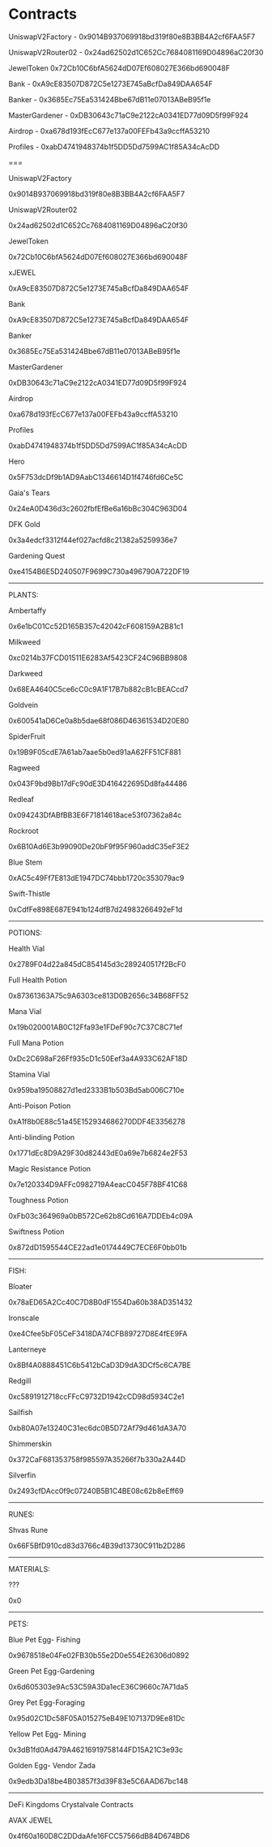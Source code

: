 #  Contracts


UniswapV2Factory - 0x9014B937069918bd319f80e8B3BB4A2cf6FAA5F7

UniswapV2Router02 - 0x24ad62502d1C652Cc7684081169D04896aC20f30

JewelToken 0x72Cb10C6bfA5624dD07Ef608027E366bd690048F

Bank - 0xA9cE83507D872C5e1273E745aBcfDa849DAA654F

Banker - 0x3685Ec75Ea531424Bbe67dB11e07013ABeB95f1e

MasterGardener - 0xDB30643c71aC9e2122cA0341ED77d09D5f99F924

Airdrop - 0xa678d193fEcC677e137a00FEFb43a9ccffA53210

Profiles - 0xabD4741948374b1f5DD5Dd7599AC1f85A34cAcDD


===

UniswapV2Factory

0x9014B937069918bd319f80e8B3BB4A2cf6FAA5F7


UniswapV2Router02

0x24ad62502d1C652Cc7684081169D04896aC20f30


JewelToken

0x72Cb10C6bfA5624dD07Ef608027E366bd690048F


xJEWEL

0xA9cE83507D872C5e1273E745aBcfDa849DAA654F


Bank

0xA9cE83507D872C5e1273E745aBcfDa849DAA654F


Banker

0x3685Ec75Ea531424Bbe67dB11e07013ABeB95f1e


MasterGardener

0xDB30643c71aC9e2122cA0341ED77d09D5f99F924


Airdrop

0xa678d193fEcC677e137a00FEFb43a9ccffA53210


Profiles

0xabD4741948374b1f5DD5Dd7599AC1f85A34cAcDD


Hero

0x5F753dcDf9b1AD9AabC1346614D1f4746fd6Ce5C


Gaia's Tears

0x24eA0D436d3c2602fbfEfBe6a16bBc304C963D04


DFK Gold

0x3a4edcf3312f44ef027acfd8c21382a5259936e7


Gardening Quest

0xe4154B6E5D240507F9699C730a496790A722DF19


-----------------------------------------------------------


PLANTS:


Ambertaffy

0x6e1bC01Cc52D165B357c42042cF608159A2B81c1


Milkweed

0xc0214b37FCD01511E6283Af5423CF24C96BB9808


Darkweed

0x68EA4640C5ce6cC0c9A1F17B7b882cB1cBEACcd7


Goldvein

0x600541aD6Ce0a8b5dae68f086D46361534D20E80


SpiderFruit

0x19B9F05cdE7A61ab7aae5b0ed91aA62FF51CF881


Ragweed

0x043F9bd9Bb17dFc90dE3D416422695Dd8fa44486


Redleaf

0x094243DfABfBB3E6F71814618ace53f07362a84c


Rockroot

0x6B10Ad6E3b99090De20bF9f95F960addC35eF3E2


Blue Stem

0xAC5c49Ff7E813dE1947DC74bbb1720c353079ac9


Swift-Thistle

0xCdfFe898E687E941b124dfB7d24983266492eF1d


-----------------------------------------------------------


POTIONS:


Health Vial

0x2789F04d22a845dC854145d3c289240517f2BcF0


Full Health Potion

0x87361363A75c9A6303ce813D0B2656c34B68FF52


Mana Vial

0x19b020001AB0C12Ffa93e1FDeF90c7C37C8C71ef


Full Mana Potion

0xDc2C698aF26Ff935cD1c50Eef3a4A933C62AF18D


Stamina Vial

0x959ba19508827d1ed2333B1b503Bd5ab006C710e


Anti-Poison Potion

0xA1f8b0E88c51a45E152934686270DDF4E3356278


Anti-blinding Potion

0x1771dEc8D9A29F30d82443dE0a69e7b6824e2F53


Magic Resistance Potion

0x7e120334D9AFFc0982719A4eacC045F78BF41C68


Toughness Potion

0xFb03c364969a0bB572Ce62b8Cd616A7DDEb4c09A


Swiftness Potion

0x872dD1595544CE22ad1e0174449C7ECE6F0bb01b


-----------------------------------------------------------


FISH:


Bloater

0x78aED65A2Cc40C7D8B0dF1554Da60b38AD351432


Ironscale

0xe4Cfee5bF05CeF3418DA74CFB89727D8E4fEE9FA


Lanterneye

0x8Bf4A0888451C6b5412bCaD3D9dA3DCf5c6CA7BE


Redgill

0xc5891912718ccFFcC9732D1942cCD98d5934C2e1


Sailfish

0xb80A07e13240C31ec6dc0B5D72Af79d461dA3A70


Shimmerskin

0x372CaF681353758f985597A35266f7b330a2A44D


Silverfin

0x2493cfDAcc0f9c07240B5B1C4BE08c62b8eEff69


-----------------------------------------------------------


RUNES:


Shvas Rune

0x66F5BfD910cd83d3766c4B39d13730C911b2D286


-----------------------------------------------------------


MATERIALS:


???

0x0


-----------------------------------------------------------


PETS:


Blue Pet Egg- Fishing

0x9678518e04Fe02FB30b55e2D0e554E26306d0892


Green Pet Egg-Gardening

0x6d605303e9Ac53C59A3Da1ecE36C9660c7A71da5


Grey Pet Egg-Foraging

0x95d02C1Dc58F05A015275eB49E107137D9Ee81Dc


Yellow Pet Egg- Mining

0x3dB1fd0Ad479A46216919758144FD15A21C3e93c


Golden Egg- Vendor Zada

0x9edb3Da18be4B03857f3d39F83e5C6AAD67bc148


-----------------------------------------------------------
DeFi Kingdoms Crystalvale Contracts

AVAX JEWEL

0x4f60a160D8C2DDdaAfe16FCC57566dB84D674BD6




